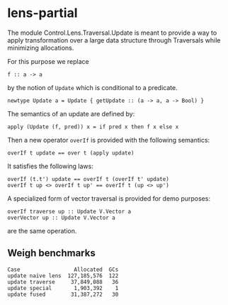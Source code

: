# lens-partial

The module Control.Lens.Traversal.Update is meant to provide a way
to apply transformation over a large data structure through Traversals
while minimizing allocations.

For this purpose we replace

    f :: a -> a

by the notion of `Update` which is conditional to a predicate.

    newtype Update a = Update { getUpdate :: (a -> a, a -> Bool) }

The semantics of an update are defined by:

    apply (Update (f, pred)) x = if pred x then f x else x

Then a new operator `overIf` is provided with the following semantics:

    overIf t update == over t (apply update)

It satisfies the following laws:

    overIf (t.t') update == overIf t (overIf t' update)
    overIf t up <> overIf t up' == overIf t (up <> up')

A specialized form of vector traversal is provided for demo purposes:

    overIf traverse up :: Update V.Vector a
    overVector up :: Update V.Vector a

are the same operation.

Weigh benchmarks
----------------

    Case                 Allocated  GCs
    update naive lens  127,185,576  122
    update traverse     37,849,088   36
    update special       1,903,392    1
    update fused        31,387,272   30


